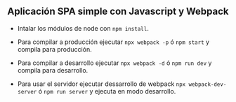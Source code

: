 ## Aplicación SPA simple con Javascript y Webpack

* Intalar los módulos de node con ``` npm install ```.

* Para compilar a producción ejecutar ``` npx webpack -p ``` ó ``` npm start ``` y compila para producción.
* Para compilar a desarrollo ejecutar ``` npx webpack -d ``` ó ``` npm run dev ``` y compila para desarrollo.

* Para usar el servidor ejecutar dessarrollo de webpack ``` npx webpack-dev-server ``` ó ``` npm run server ``` y ejecuta en modo desarrollo.